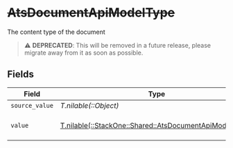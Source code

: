 # ~~AtsDocumentApiModelType~~

The content type of the document

> :warning: **DEPRECATED**: This will be removed in a future release, please migrate away from it as soon as possible.


## Fields

| Field                                                                                                      | Type                                                                                                       | Required                                                                                                   | Description                                                                                                |
| ---------------------------------------------------------------------------------------------------------- | ---------------------------------------------------------------------------------------------------------- | ---------------------------------------------------------------------------------------------------------- | ---------------------------------------------------------------------------------------------------------- |
| `source_value`                                                                                             | *T.nilable(::Object)*                                                                                      | :heavy_minus_sign:                                                                                         | N/A                                                                                                        |
| `value`                                                                                                    | [T.nilable(::StackOne::Shared::AtsDocumentApiModelValue)](../../models/shared/atsdocumentapimodelvalue.md) | :heavy_minus_sign:                                                                                         | The category of the file                                                                                   |